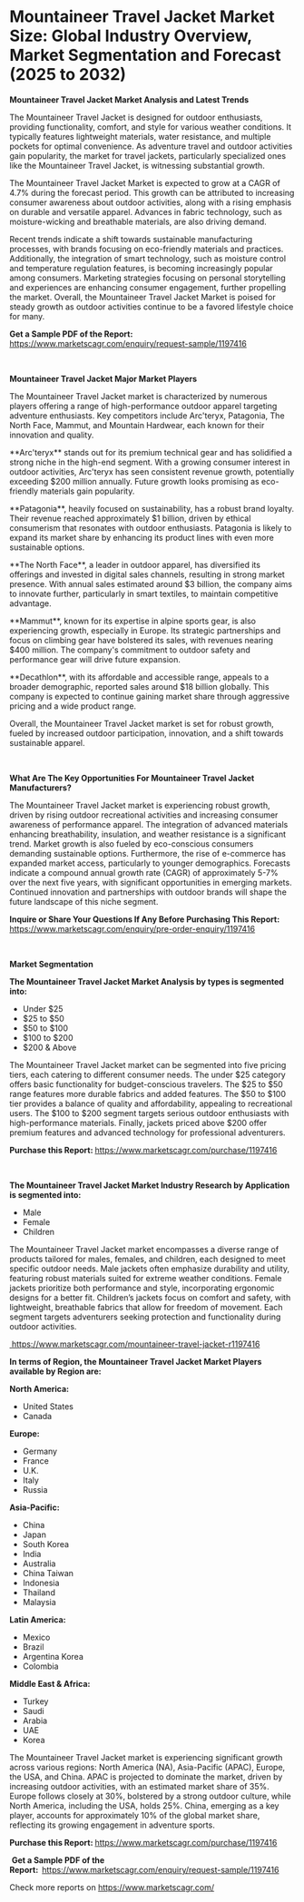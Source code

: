 <p><h1>Mountaineer Travel Jacket Market Size: Global Industry Overview, Market Segmentation and Forecast (2025 to 2032)</h1></p><p><strong>Mountaineer Travel Jacket Market Analysis and Latest Trends</strong></p>
<p><p>The Mountaineer Travel Jacket is designed for outdoor enthusiasts, providing functionality, comfort, and style for various weather conditions. It typically features lightweight materials, water resistance, and multiple pockets for optimal convenience. As adventure travel and outdoor activities gain popularity, the market for travel jackets, particularly specialized ones like the Mountaineer Travel Jacket, is witnessing substantial growth.</p><p>The Mountaineer Travel Jacket Market is expected to grow at a CAGR of 4.7% during the forecast period. This growth can be attributed to increasing consumer awareness about outdoor activities, along with a rising emphasis on durable and versatile apparel. Advances in fabric technology, such as moisture-wicking and breathable materials, are also driving demand. </p><p>Recent trends indicate a shift towards sustainable manufacturing processes, with brands focusing on eco-friendly materials and practices. Additionally, the integration of smart technology, such as moisture control and temperature regulation features, is becoming increasingly popular among consumers. Marketing strategies focusing on personal storytelling and experiences are enhancing consumer engagement, further propelling the market. Overall, the Mountaineer Travel Jacket Market is poised for steady growth as outdoor activities continue to be a favored lifestyle choice for many.</p></p>
<p><strong>Get a Sample PDF of the Report:&nbsp;</strong> <a href="https://www.marketscagr.com/enquiry/request-sample/1197416?utm_campaign=3506&utm_medium=2&utm_source=Github&utm_content=ia&utm_term=05042025&utm_id=mountaineer-travel-jacket">https://www.marketscagr.com/enquiry/request-sample/1197416</a></p>
<p>&nbsp;</p>
<p><strong>Mountaineer Travel Jacket Major Market Players</strong></p>
<p><p>The Mountaineer Travel Jacket market is characterized by numerous players offering a range of high-performance outdoor apparel targeting adventure enthusiasts. Key competitors include Arc'teryx, Patagonia, The North Face, Mammut, and Mountain Hardwear, each known for their innovation and quality.</p><p>**Arc'teryx** stands out for its premium technical gear and has solidified a strong niche in the high-end segment. With a growing consumer interest in outdoor activities, Arc'teryx has seen consistent revenue growth, potentially exceeding $200 million annually. Future growth looks promising as eco-friendly materials gain popularity.</p><p>**Patagonia**, heavily focused on sustainability, has a robust brand loyalty. Their revenue reached approximately $1 billion, driven by ethical consumerism that resonates with outdoor enthusiasts. Patagonia is likely to expand its market share by enhancing its product lines with even more sustainable options.</p><p>**The North Face**, a leader in outdoor apparel, has diversified its offerings and invested in digital sales channels, resulting in strong market presence. With annual sales estimated around $3 billion, the company aims to innovate further, particularly in smart textiles, to maintain competitive advantage.</p><p>**Mammut**, known for its expertise in alpine sports gear, is also experiencing growth, especially in Europe. Its strategic partnerships and focus on climbing gear have bolstered its sales, with revenues nearing $400 million. The company's commitment to outdoor safety and performance gear will drive future expansion.</p><p>**Decathlon**, with its affordable and accessible range, appeals to a broader demographic, reported sales around $18 billion globally. This company is expected to continue gaining market share through aggressive pricing and a wide product range. </p><p>Overall, the Mountaineer Travel Jacket market is set for robust growth, fueled by increased outdoor participation, innovation, and a shift towards sustainable apparel.</p></p>
<p>&nbsp;</p>
<p><strong>What Are The Key Opportunities For Mountaineer Travel Jacket Manufacturers?</strong></p>
<p><p>The Mountaineer Travel Jacket market is experiencing robust growth, driven by rising outdoor recreational activities and increasing consumer awareness of performance apparel. The integration of advanced materials enhancing breathability, insulation, and weather resistance is a significant trend. Market growth is also fueled by eco-conscious consumers demanding sustainable options. Furthermore, the rise of e-commerce has expanded market access, particularly to younger demographics. Forecasts indicate a compound annual growth rate (CAGR) of approximately 5-7% over the next five years, with significant opportunities in emerging markets. Continued innovation and partnerships with outdoor brands will shape the future landscape of this niche segment.</p></p>
<p><strong>Inquire or Share Your Questions If Any Before Purchasing This Report:</strong> <a href="https://www.marketscagr.com/enquiry/pre-order-enquiry/1197416?utm_campaign=3506&utm_medium=2&utm_source=Github&utm_content=ia&utm_term=05042025&utm_id=mountaineer-travel-jacket">https://www.marketscagr.com/enquiry/pre-order-enquiry/1197416</a></p>
<p>&nbsp;</p>
<p><strong>Market Segmentation</strong></p>
<p><strong>The Mountaineer Travel Jacket Market Analysis by types is segmented into:</strong></p>
<p><ul><li>Under $25</li><li>$25 to $50</li><li>$50 to $100</li><li>$100 to $200</li><li>$200 & Above</li></ul></p>
<p><p>The Mountaineer Travel Jacket market can be segmented into five pricing tiers, each catering to different consumer needs. The under $25 category offers basic functionality for budget-conscious travelers. The $25 to $50 range features more durable fabrics and added features. The $50 to $100 tier provides a balance of quality and affordability, appealing to recreational users. The $100 to $200 segment targets serious outdoor enthusiasts with high-performance materials. Finally, jackets priced above $200 offer premium features and advanced technology for professional adventurers.</p></p>
<p><strong>Purchase this Report:&nbsp;</strong><a href="https://www.marketscagr.com/purchase/1197416?utm_campaign=3506&utm_medium=2&utm_source=Github&utm_content=ia&utm_term=05042025&utm_id=mountaineer-travel-jacket">https://www.marketscagr.com/purchase/1197416</a></p>
<p>&nbsp;</p>
<p><strong>The Mountaineer Travel Jacket Market Industry Research by Application is segmented into:</strong></p>
<p><ul><li>Male</li><li>Female</li><li>Children</li></ul></p>
<p><p>The Mountaineer Travel Jacket market encompasses a diverse range of products tailored for males, females, and children, each designed to meet specific outdoor needs. Male jackets often emphasize durability and utility, featuring robust materials suited for extreme weather conditions. Female jackets prioritize both performance and style, incorporating ergonomic designs for a better fit. Children’s jackets focus on comfort and safety, with lightweight, breathable fabrics that allow for freedom of movement. Each segment targets adventurers seeking protection and functionality during outdoor activities.</p></p>
<p><a href="https://www.marketscagr.com/mountaineer-travel-jacket-r1197416?utm_campaign=3506&utm_medium=2&utm_source=Github&utm_content=ia&utm_term=05042025&utm_id=mountaineer-travel-jacket">&nbsp;https://www.marketscagr.com/mountaineer-travel-jacket-r1197416</a></p>
<p><strong>In terms of Region, the Mountaineer Travel Jacket Market Players available by Region are:</strong></p>
<p>
    <p> <strong> North America: </strong>
        <ul>
            <li>United States</li>
            <li>Canada</li>
        </ul>
        </p> 
    <p> <strong> Europe: </strong>
        <ul>
            <li>Germany</li>
            <li>France</li>
            <li>U.K.</li>
            <li>Italy</li>
            <li>Russia</li>
        </ul>
        </p> 
    <p> <strong> Asia-Pacific: </strong>
        <ul>
            <li>China</li>
            <li>Japan</li>
            <li>South Korea</li>
            <li>India</li>
            <li>Australia</li>
            <li>China Taiwan</li>
            <li>Indonesia</li>
            <li>Thailand</li>
            <li>Malaysia</li>
        </ul>
        </p> 
    <p> <strong> Latin America: </strong>
        <ul>
            <li>Mexico</li>
            <li>Brazil</li>
            <li>Argentina Korea</li>
            <li>Colombia</li>
        </ul>
        </p> 
    <p> <strong> Middle East & Africa: </strong>
        <ul>
            <li>Turkey</li>
            <li>Saudi</li>
            <li>Arabia</li>
            <li>UAE</li>
            <li>Korea</li>
        </ul>
    </p>
    </p>
<p><p>The Mountaineer Travel Jacket market is experiencing significant growth across various regions: North America (NA), Asia-Pacific (APAC), Europe, the USA, and China. APAC is projected to dominate the market, driven by increasing outdoor activities, with an estimated market share of 35%. Europe follows closely at 30%, bolstered by a strong outdoor culture, while North America, including the USA, holds 25%. China, emerging as a key player, accounts for approximately 10% of the global market share, reflecting its growing engagement in adventure sports.</p></p>
<p><strong>Purchase this Report: </strong><a href="https://www.marketscagr.com/purchase/1197416?utm_campaign=3506&utm_medium=2&utm_source=Github&utm_content=ia&utm_term=05042025&utm_id=mountaineer-travel-jacket">https://www.marketscagr.com/purchase/1197416</a></p>
<p>&nbsp;<strong>Get a Sample PDF of the Report:&nbsp;&nbsp;</strong><a href="https://www.marketscagr.com/enquiry/request-sample/1197416?utm_campaign=3506&utm_medium=2&utm_source=Github&utm_content=ia&utm_term=05042025&utm_id=mountaineer-travel-jacket">https://www.marketscagr.com/enquiry/request-sample/1197416</a></p>
<p><strong></strong></p>
<p>Check more reports on <a href="https://www.marketscagr.com/?utm_campaign=3506&utm_medium=2&utm_source=Github&utm_content=ia&utm_term=05042025&utm_id=mountaineer-travel-jacket">https://www.marketscagr.com/</a></p>